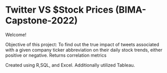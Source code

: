 # Twitter VS $Stock Prices (BIMA-Capstone-2022)
Welcome! 

Objective of this project: To find out the true impact of tweets associated with a given company ticker abbreviation on their daily stock trends, either positive or negative. 
Returns correlation metrics

Created using R,SQL, and Excel. Additionally utilized Tableau. 
